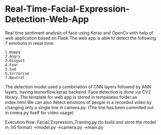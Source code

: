 # Real-Time-Facial-Expression-Detection-Web-App
Real time sentiment analysis of face using Keras and OpenCv with help of web application based on Flask
The web app is able to detect the following 7 emotions in reeal time:

    1.Happy
    2.Angry
    3.Disgust
    4.Fear
    5.Sad
    6.Surrprise
    7.Neutral
 
The detection model used a combination of CNN layers followed by ANN layers, having tesnorflow.keras backend. 
Face detection is done via  CV2 library.
The template for web app is stored in tempelates folder as index.html
We can also detect emotions of people in a recorded video by changing only a single line in camera.py. (The line has been commited out in cmera.py itself for video usage)

Execution flow: Facial_Expression_Training.py (to build and store the model in .h5 format) 
                ->model.py
                ->camera.py
                ->main.py
